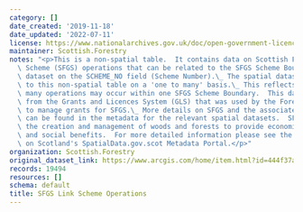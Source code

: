 ```yaml
---
category: []
date_created: '2019-11-18'
date_updated: '2022-07-11'
license: https://www.nationalarchives.gov.uk/doc/open-government-licence/version/3/
maintainer: Scottish.Forestry
notes: "<p>This is a non-spatial table.  It contains data on Scottish Forestry Grant\
  \ Scheme (SFGS) operations that can be related to the SFGS Scheme Boundary spatial\
  \ dataset on the SCHEME_NO field (Scheme Number).\_ The spatial dataset is related\
  \ to this non-spatial table on a 'one to many' basis.\_ This reflects the fact that\
  \ many operations may occur within one SFGS Scheme Boundary.  This dataset was extracted\
  \ from the Grants and Licences System (GLS) that was used by the Forestry Commission\
  \ to manage grants for SFGS.\_ More details on SFGS and the associated spatial data\
  \ can be found in the metadata for the relevant spatial datasets.  SFGS encouraged\
  \ the creation and management of woods and forests to provide economic, environmental\
  \ and social benefits.  For more detailed information please see the metadata record\
  \ on Scotland's SpatialData.gov.scot Metadata Portal.</p>"
organization: Scottish.Forestry
original_dataset_link: https://www.arcgis.com/home/item.html?id=444f37ad3ddb4ba98982c16a45c8f484
records: 19494
resources: []
schema: default
title: SFGS Link Scheme Operations
---
```

